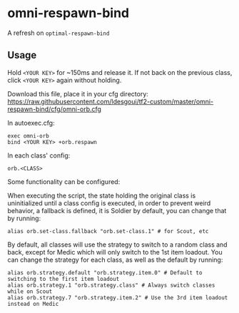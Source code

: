# omni-respawn-bind

A refresh on `optimal-respawn-bind`

## Usage

Hold `<YOUR KEY>` for ~150ms and release it. If not back on the previous class, click `<YOUR KEY>` again without holding.

Download this file, place it in your cfg directory: https://raw.githubusercontent.com/ldesgoui/tf2-custom/master/omni-respawn-bind/cfg/omni-orb.cfg

In autoexec.cfg:

    exec omni-orb
    bind <YOUR KEY> +orb.respawn

In each class' config:

    orb.<CLASS>

Some functionality can be configured:

When executing the script, the state holding the original class is uninitialized until a class config is executed, in order to prevent weird behavior, a fallback is defined, it is Soldier by default, you can change that by running:
 
    alias orb.set-class.fallback "orb.set-class.1" # for Scout, etc

By default, all classes will use the strategy to switch to a random class and back, except for Medic which will only switch to the 1st item loadout. You can change the strategy for each class, as well as the default by running:

    alias orb.strategy.default "orb.strategy.item.0" # Default to switching to the first item loadout
    alias orb.strategy.1 "orb.strategy.class" # Always switch classes while on Scout
    alias orb.strategy.7 "orb.strategy.item.2" # Use the 3rd item loadout instead on Medic

